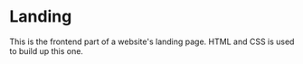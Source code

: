 # Landing
This is the frontend part of a website's landing page.
HTML and CSS is used to build up this one.
